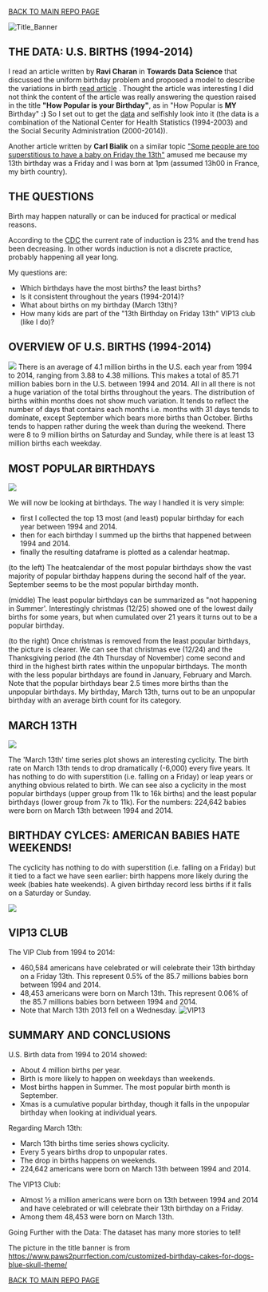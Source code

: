 [BACK TO MAIN REPO PAGE](https://github.com/Aurenkeelin18/For_You_Thorough_Recruiter)

![Title_Banner](./USB_Images/USB_Title_Soft2.png)

## THE DATA: U.S. BIRTHS (1994-2014)
I read an article written by **Ravi Charan** in **Towards Data Science** that discussed the uniform birthday problem and proposed a model to describe the variations in birth [read article](https://towardsdatascience.com/how-popular-is-your-birthday-91ab133f7fc4) .
Thought the article was interesting I did not think the content of the article was really answering the question raised in the title **"How Popular is your Birthday"**, as in "How Popular is **MY** Birthday" **:)** So I set out to get the [data](https://github.com/fivethirtyeight/data/tree/master/births) and selfishly look into it (the data is a combination of the National Center for Health Statistics (1994-2003) and the Social Security Administration (2000-2014)).

Another article written by **Carl Bialik** on a similar topic ["Some people are too superstitious to have a baby on Friday the 13th"](https://fivethirtyeight.com/features/some-people-are-too-superstitious-to-have-a-baby-on-friday-the-13th/)  amused me because my 13th birthday was a Friday and I was born at 1pm (assumed 13h00 in France, my birth country).

## THE QUESTIONS
Birth may happen naturally or can be induced for practical or medical reasons. 

According to the [CDC]([https://www.cdc.gov/nchs/products/databriefs/db155.htm) the current rate of induction is 23% and the trend has been decreasing.
In other words induction is not a discrete practice, probably happening all year long.

My questions are:
* Which birthdays have the most births? the least births? 
* Is it consistent throughout the years (1994-2014)?
* What about births on my birthday (March 13th)?
* How many kids are part of the "13th Birthday on Friday 13th" VIP13 club (like I do)?

## OVERVIEW OF U.S. BIRTHS (1994-2014)
![](./USB_Images/USB_Overview.png)
There is an average of 4.1 million births in the U.S. each year from 1994 to 2014, ranging from 3.88 to 4.38 millions. This makes a total of 85.71 million babies born in the U.S. between 1994 and 2014. All in all there is not a huge variation of the total births throughout the years. 
The distribution of births within months does not show much variation. It tends to reflect the number of days that contains each months i.e. months with 31 days tends to dominate, except September which bears more births than October.
Births tends to happen rather during the week than during the weekend. There were 8 to 9 million births on Saturday and Sunday, while there is at least 13 million births each weekday.


## MOST POPULAR BIRTHDAYS
![](./USB_Images/USB_PopBirthdays.png)

We will now be looking at birthdays. The way I handled it is very simple:
- first I collected the top 13 most (and least) popular birthday for each year between 1994 and 2014.
- then for each birthday I summed up the births that happened between 1994 and 2014.
- finally the resulting dataframe is plotted as a calendar heatmap.

(to the left) The heatcalendar of the most popular birthdays show the vast majority of popular birthday happens during the second half of the year. September seems to be the most popular birthday month.

(middle) The least popular birthdays can be summarized as "not happening in Summer'. Interestingly christmas (12/25) showed one of the lowest daily births for some years, but when cumulated over 21 years it turns out to be a popular birthday. 

(to the right) Once christmas is removed from the least popular birthdays, the picture is clearer. We can see that christmas eve (12/24) and the Thanksgiving period (the 4th Thursday of November) come second and third in the highest birth rates within the unpopular birthdays. The month with the less popular birthdays are found in January, February and March. Note that the popular birthdays bear 2.5 times more births than the unpopular birthdays.
My birthday, March 13th, turns out to be an unpopular birthday with an average birth count for its category.


## MARCH 13TH
![](./USB_Images/USB_March13Cycle.png)

The 'March 13th' time series plot shows an interesting cyclicity. The birth rate on March 13th tends to drop dramatically (-6,000) every five years. It has nothing to do with superstition (i.e. falling on a Friday) or leap years or anything obvious related to birth.
We can see also a cyclicity in the most popular birthdays (upper group from 11k to 16k births) and the least popular birthdays (lower group from 7k to 11k).
For the numbers: 224,642 babies were born on March 13th between 1994 and 2014.

## BIRTHDAY CYLCES: AMERICAN BABIES HATE WEEKENDS!
The cyclicity has nothing to do with superstition (i.e. falling on a Friday) but it tied to a fact we have seen earlier: birth happens more likely during the week (babies hate weekends). A given birthday record less births if it falls on a Saturday or Sunday.

![](./USB_Images/USB_CYLCES.png)

## VIP13 CLUB
The VIP Club from 1994 to 2014:
- 460,584 americans have celebrated or will celebrate their 13th birthday on a Friday 13th. This represent 0.5% of the 85.7 millions babies born between 1994 and 2014.
- 48,453 americans were  born on March 13th. This represent 0.06% of the 85.7 millions babies born between 1994 and 2014.
- Note that March 13th 2013 fell on a Wednesday.
![VIP13](US_Births/USB_Images/USB_GRAPHVIP13.png)


## SUMMARY AND CONCLUSIONS
U.S. Birth data from 1994 to 2014 showed:
* About 4 million births per year.
* Birth is more likely to happen on weekdays than weekends.
* Most births happen in Summer. The most popular birth month is September. 
* Xmas is a cumulative popular birthday, though it falls in the unpopular birthday when looking at individual years.

Regarding March 13th:
* March 13th births time series shows cyclicity. 
* Every 5 years births drop to unpopular rates.
* The drop in births happens on weekends.
* 224,642 americans were born on March 13th between 1994 and 2014.

The VIP13 Club: 
* Almost ½ a million americans were born on 13th between 1994 and 2014 and have celebrated or will celebrate their 13th birthday on a Friday.
* Among them 48,453 were born on March 13th. 

Going Further with the Data: The dataset has many more stories to tell!


The picture in the title banner is from https://www.paws2purrfection.com/customized-birthday-cakes-for-dogs-blue-skull-theme/

[BACK TO MAIN REPO PAGE](https://github.com/Aurenkeelin18/For_You_Thorough_Recruiter)
